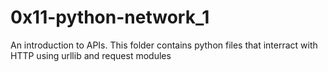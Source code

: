 # 0x11-python-network_1

An introduction to APIs. This folder contains python files that interract with HTTP using urllib and request modules
